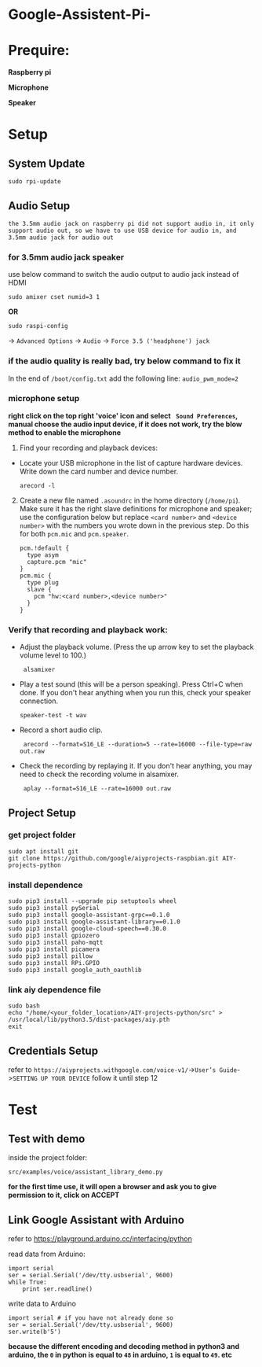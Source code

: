 # Google-Assistent-Pi-

# Prequire:
**Raspberry pi**

**Microphone**

**Speaker**


# Setup
## System Update
    sudo rpi-update
## Audio Setup
```the 3.5mm audio jack on raspberry pi did not support audio in, it only support audio out, so we have to use USB device for audio in, and 3.5mm audio jack for audio out ```
### for 3.5mm audio jack speaker
use below command to switch the audio output to audio jack instead of HDMI

    sudo amixer cset numid=3 1

**OR** 

    sudo raspi-config
-> ```Advanced Options``` -> ```Audio``` -> ```Force 3.5 ('headphone') jack```

### if the audio quality is really bad, try below command to fix it
In the end of ```/boot/config.txt``` add the following line: ```audio_pwm_mode=2```
### microphone setup

**right click on the top right 'voice' icon and select ``` Sound Preferences```, manual choose the audio input device, if it does not work, try the blow method to enable the microphone** 

1. Find your recording and playback devices:
- Locate your USB microphone in the list of capture hardware devices. Write down the card number and device number.

      arecord -l
2. Create a new file named ```.asoundrc``` in the home directory (```/home/pi```). Make sure it has the right slave definitions for microphone and speaker; use the configuration below but replace ```<card number>``` and ```<device number>``` with the numbers you wrote down in the previous step. Do this for both ```pcm.mic``` and ```pcm.speaker```.
    ```
    pcm.!default {
      type asym
      capture.pcm "mic"
    }
    pcm.mic {
      type plug
      slave {
        pcm "hw:<card number>,<device number>"
      }
    }
    ```
### Verify that recording and playback work:
- Adjust the playback volume. (Press the up arrow key to set the playback volume level to 100.)

       alsamixer
  
- Play a test sound (this will be a person speaking). Press Ctrl+C when done. If you don't hear anything when you run this, check your speaker connection.
  
      speaker-test -t wav
      
 - Record a short audio clip.
 
        arecord --format=S16_LE --duration=5 --rate=16000 --file-type=raw out.raw
 
 - Check the recording by replaying it. If you don't hear anything, you may need to check the recording volume in alsamixer.
 
        aplay --format=S16_LE --rate=16000 out.raw

## Project Setup
### get project folder
    sudo apt install git
    git clone https://github.com/google/aiyprojects-raspbian.git AIY-projects-python
### install dependence
```
sudo pip3 install --upgrade pip setuptools wheel
sudo pip3 install pySerial
sudo pip3 install google-assistant-grpc==0.1.0
sudo pip3 install google-assistant-library==0.1.0
sudo pip3 install google-cloud-speech==0.30.0
sudo pip3 install gpiozero
sudo pip3 install paho-mqtt
sudo pip3 install picamera
sudo pip3 install pillow
sudo pip3 install RPi.GPIO
sudo pip3 install google_auth_oauthlib
```
### link aiy dependence file

    sudo bash
    echo "/home/<your_folder_location>/AIY-projects-python/src" > /usr/local/lib/python3.5/dist-packages/aiy.pth
    exit

## Credentials Setup

refer to ```https://aiyprojects.withgoogle.com/voice-v1/```->```User’s Guide```->```SETTING UP YOUR DEVICE```
follow it until step 12

# Test

## Test with demo
inside the project folder:

    src/examples/voice/assistant_library_demo.py
    
**for the first time use, it will open a browser and ask you to give permission to it, click on ACCEPT**

## Link Google Assistant with Arduino
refer to https://playground.arduino.cc/interfacing/python

read data from Arduino:
```
import serial
ser = serial.Serial('/dev/tty.usbserial', 9600)
while True:
    print ser.readline()
```

write data to Arduino
```
import serial # if you have not already done so
ser = serial.Serial('/dev/tty.usbserial', 9600)
ser.write(b'5')
```
**because the different encoding and decoding method in python3 and arduino, the ```0``` in python is equal to ```48``` in arduino, ```1``` is equal to ```49```. etc**
